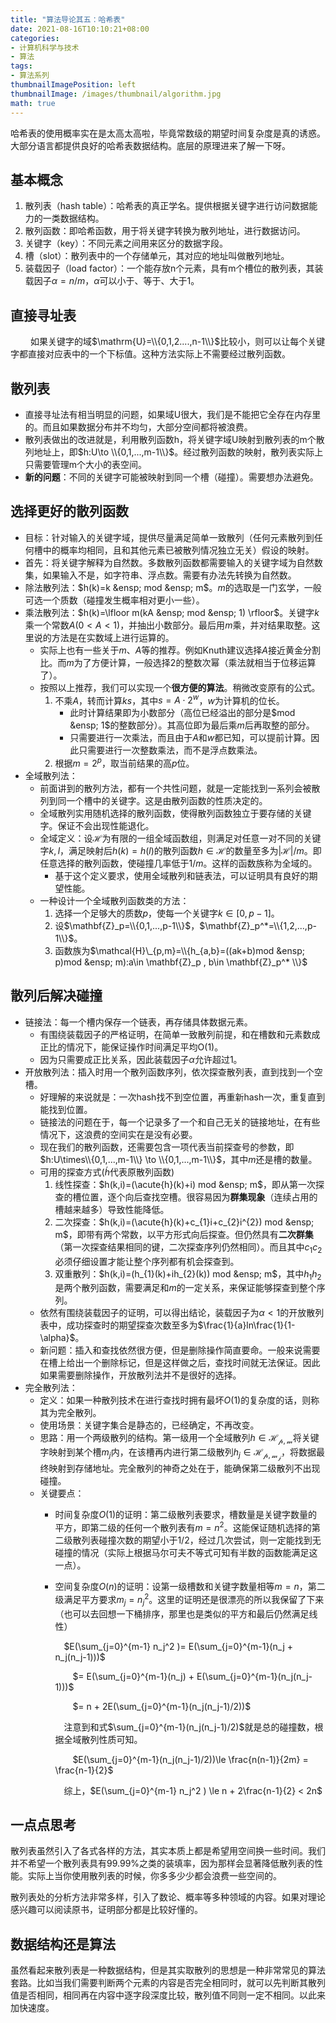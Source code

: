 ```yaml
---
title: "算法导论其五：哈希表"
date: 2021-08-16T10:10:21+08:00
categories:
- 计算机科学与技术
- 算法
tags:
- 算法系列
thumbnailImagePosition: left
thumbnailImage: /images/thumbnail/algorithm.jpg
math: true
---
```

哈希表的使用概率实在是太高太高啦，毕竟常数级的期望时间复杂度是真的诱惑。大部分语言都提供良好的哈希表数据结构。底层的原理进来了解一下呀。
<!--more-->
## 基本概念
1. 散列表（hash table）：哈希表的真正学名。提供根据关键字进行访问数据能力的一类数据结构。
2. 散列函数：即哈希函数，用于将关键字转换为散列地址，进行数据访问。
3. 关键字（key）：不同元素之间用来区分的数据字段。
4. 槽（slot）：散列表中的一个存储单元，其对应的地址叫做散列地址。
5. 装载因子（load factor）：一个能存放n个元素，具有m个槽位的散列表，其装载因子$\alpha = n / m$，$\alpha$可以小于、等于、大于1。
## 直接寻址表
&emsp;&emsp; 如果关键字的域$\mathrm{U}=\\{0,1,2....,n-1\\}$比较小，则可以让每个关键字都直接对应表中的一个下标值。这种方法实际上不需要经过散列函数。
## 散列表
- 直接寻址法有相当明显的问题，如果域U很大，我们是不能把它全存在内存里的。而且如果数据分布并不均匀，大部分空间都将被浪费。
- 散列表做出的改进就是，利用散列函数h，将关键字域U映射到散列表的m个散列地址上，即$h:U\to \\{0,1,...,m-1\\}$。经过散列函数的映射，散列表实际上只需要管理m个大小的表空间。
- **新的问题**：不同的关键字可能被映射到同一个槽（碰撞）。需要想办法避免。
## 选择更好的散列函数
- 目标：针对输入的关键字域，提供尽量满足简单一致散列（任何元素散列到任何槽中的概率均相同，且和其他元素已被散列情况独立无关）假设的映射。
- 首先：将关键字解释为自然数。多数散列函数都需要输入的关键字域为自然数集，如果输入不是，如字符串、浮点数。需要有办法先转换为自然数。
- 除法散列法：$h(k)=k &ensp; mod &ensp; m$。$m$的选取是一门玄学，一般可选一个质数（碰撞发生概率相对更小一些）。
- 乘法散列法：$h(k)=\lfloor m(kA &ensp; mod &ensp; 1) \rfloor$。关键字$k$乘一个常数$A ( 0 < A < 1 )$，并抽出小数部分。最后用$m$乘，并对结果取整。这里说的方法是在实数域上进行运算的。
    - 实际上也有一些关于$m$、$A$等的推荐。例如Knuth建议选择$A$接近黄金分割比。而$m$为了方便计算，一般选择2的整数次幂（乘法就相当于位移运算了）。
    - 按照以上推荐，我们可以实现一个**很方便的算法**。稍微改变原有的公式。
        1. 不乘$A$，转而计算$ks$，其中$s=A \cdot 2^{w}$，$w$为计算机的位长。
            - 此时计算结果即为小数部分（高位已经溢出的部分是$mod &ensp; 1$的整数部分）。其高位即为最后乘$m$后再取整的部分。
            - 只需要进行一次乘法，而且由于$A$和$w$都已知，可以提前计算。因此只需要进行一次整数乘法，而不是浮点数乘法。
        2. 根据$m=2^{p}$，取当前结果的高$p$位。
- 全域散列法：
    - 前面讲到的散列方法，都有一个共性问题，就是一定能找到一系列会被散列到同一个槽中的关键字。这是由散列函数的性质决定的。
    - 全域散列实用随机选择的散列函数，使得散列函数独立于要存储的关键字。保证不会出现性能退化。
    - 全域定义：设$\mathcal{H}$为有限的一组全域函数组，则满足对任意一对不同的关键字$k,l$，满足映射后$h(k)=h(l)$的散列函数$h\in\mathcal{H}$的数量至多为$|\mathcal{H}|/m$。即任意选择的散列函数，使碰撞几率低于$1/m$。这样的函数族称为全域的。
        - 基于这个定义要求，使用全域散列和链表法，可以证明具有良好的期望性能。
    - 一种设计一个全域散列函数类的方法：
        1. 选择一个足够大的质数$p$，使每一个关键字$k\in [0,p-1]$。
        2. 设$\mathbf{Z}_p=\\{0,1,...,p-1\\}$，$\mathbf{Z}_p^*=\\{1,2,...,p-1\\}$。
        3. 函数族为$\mathcal{H}\_{p,m}=\\{h_{a,b}=((ak+b)mod &ensp; p)mod &ensp; m):a\in \mathbf{Z}_p , b\in \mathbf{Z}_p^* \\}$

## 散列后解决碰撞
- 链接法：每一个槽内保存一个链表，再存储具体数据元素。
    - 有围绕装载因子的严格证明，在简单一致散列前提，和在槽数和元素数成正比的情况下，能保证操作时间满足平均$\mathrm{O}(1)$。
    - 因为只需要成正比关系，因此装载因子$\alpha$允许超过1。
- 开放散列法：插入时用一个散列函数序列，依次探查散列表，直到找到一个空槽。
    - 好理解的来说就是：一次hash找不到空位置，再重新hash一次，重复直到能找到位置。
    - 链接法的问题在于，每一个记录多了一个和自己无关的链接地址，在有些情况下，这浪费的空间实在是没有必要。
    - 现在我们的散列函数，还需要包含一项代表当前探查号的参数，即$h:U\times\\{0,1,...,m-1\\} \to \\{0,1,...,m-1\\}$，其中$m$还是槽的数量。
    - 可用的探查方式($\acute{h}$代表原散列函数)
        1. 线性探查：$h(k,i)=(\acute{h}(k)+i) mod &ensp; m$，即从第一次探查的槽位置，逐个向后查找空槽。很容易因为**群集现象**（连续占用的槽越来越多）导致性能降低。
        2. 二次探查：$h(k,i)=(\acute{h}(k)+c_{1}i+c_{2}i^{2}) mod &ensp; m$，即带有两个常数，以平方形式向后探查。但仍然具有**二次群集**（第一次探查结果相同的键，二次探查序列仍然相同）。而且其中$c_{1}$$c_{2}$必须仔细设置才能让整个序列都有机会探查到。
        3. 双重散列：$h(k,i)=(h_{1}(k)+ih_{2}(k)) mod &ensp; m$，其中$h_{1}$$h_{2}$是两个散列函数，需要满足和$m$的一定关系，来保证能够探查到整个序列。
    - 依然有围绕装载因子的证明，可以得出结论，装载因子为$\alpha < 1$的开放散列表中，成功探查时的期望探查次数至多为$\frac{1}{a}ln\frac{1}{1-\alpha}$。
    - 新问题：插入和查找依然很方便，但是删除操作简直要命。一般来说需要在槽上给出一个删除标记，但是这样做之后，查找时间就无法保证。因此如果需要删除操作，开放散列法并不是很好的选择。
- 完全散列法：
    - 定义：如果一种散列技术在进行查找时拥有最坏$O(1)$的复杂度的话，则称其为完全散列。
    - 使用场景：关键字集合是静态的，已经确定，不再改变。
    - 思路：用一个两级散列的结构。第一级用一个全域散列$h\in\mathcal{H_{p,m}}$将关键字映射到某个槽$m_j$内，在该槽再内进行第二级散列$h_j \in \mathcal{H_{p,m_j}}$，将数据最终映射到存储地址。完全散列的神奇之处在于，能确保第二级散列不出现碰撞。
    - 关键要点：
        - 时间复杂度$O(1)$的证明：第二级散列表要求，槽数量是关键字数量的平方，即第二级的任何一个散列表有$m=n^2$。这能保证随机选择的第二级散列表碰撞次数的期望小于$1/2$，经过几次尝试，则一定能找到无碰撞的情况（实际上根据马尔可夫不等式可知有半数的函数能满足这一点）。
        - 空间复杂度$O(n)$的证明：设第一级槽数和关键字数量相等$m=n$，第二级满足平方要求$m_j=n_j^2$。这里的证明还是很漂亮的所以我保留了下来（也可以去回想一下桶排序，那里也是类似的平方和最后仍然满足线性）

            &emsp;$E(\sum_{j=0}^{m-1} n_j^2 )= E(\sum_{j=0}^{m-1}(n_j + n_j(n_j-1)))$
            
            &emsp;&emsp;$= E(\sum_{j=0}^{m-1}(n_j) + E(\sum_{j=0}^{m-1}(n_j(n_j-1)))$
            
            &emsp;&emsp;$= n + 2E(\sum_{j=0}^{m-1}(n_j(n_j-1)/2))$
           
            &emsp;注意到和式$\sum_{j=0}^{m-1}(n_j(n_j-1)/2)$就是总的碰撞数，根据全域散列性质可知。
            
            &emsp;&emsp;$E(\sum_{j=0}^{m-1}(n_j(n_j-1)/2))\le \frac{n(n-1)}{2m} = \frac{n-1}{2}$
            
            &emsp;综上，$E(\sum_{j=0}^{m-1} n_j^2 ) \le n + 2\frac{n-1}{2} < 2n$
## 一点点思考
散列表虽然引入了各式各样的方法，其实本质上都是希望用空间换一些时间。我们并不希望一个散列表具有99.99%之类的装填率，因为那样会显著降低散列表的性能。实际上当你使用散列表的时候，你多多少少都会浪费一些空间的。

散列表处的分析方法非常多样，引入了数论、概率等多种领域的内容。如果对理论感兴趣可以阅读原书，证明部分都是比较好懂的。
## 数据结构还是算法
虽然看起来散列表是一种数据结构，但是其实取散列的思想是一种非常常见的算法套路。比如当我们需要判断两个元素的内容是否完全相同时，就可以先判断其散列值是否相同，相同再在内容中逐字段深度比较，散列值不同则一定不相同。以此来加快速度。